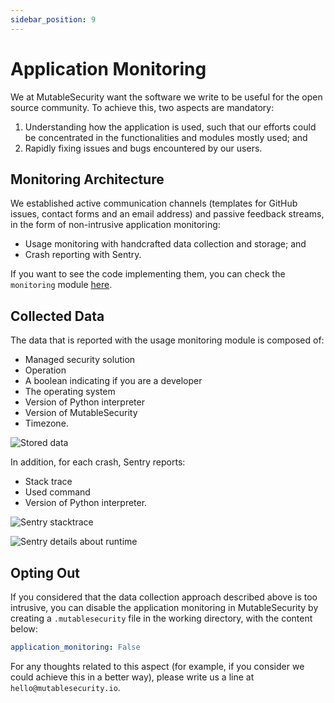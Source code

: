 ```yaml
---
sidebar_position: 9
---
```


# Application Monitoring

We at MutableSecurity want the software we write to be useful for the open source community. To achieve this, two aspects are mandatory:
1. Understanding how the application is used, such that our efforts could be concentrated in the functionalities and modules mostly used; and
2. Rapidly fixing issues and bugs encountered by our users.

## Monitoring Architecture

We established active communication channels (templates for GitHub issues, contact forms and an email address) and passive feedback streams, in the form of non-intrusive application monitoring:
- Usage monitoring with handcrafted data collection and storage; and
- Crash reporting with Sentry.

If you want to see the code implementing them, you can check the `monitoring` module [here](https://github.com/MutableSecurity/mutablesecurity/tree/main/mutablesecurity/monitoring).

## Collected Data

The data that is reported with the usage monitoring module is composed of:
- Managed security solution
- Operation
- A boolean indicating if you are a developer
- The operating system
- Version of Python interpreter
- Version of MutableSecurity
- Timezone.

![Stored data](/images/docs/application-monitoring/firebase.png)

In addition, for each crash, Sentry reports:
- Stack trace
- Used command
- Version of Python interpreter.

![Sentry stacktrace](/images/docs/application-monitoring/sentry-stacktrace.png)

![Sentry details about runtime](/images/docs/application-monitoring/sentry-runtime.png)

## Opting Out

If you considered that the data collection approach described above is too intrusive, you can disable the application monitoring in MutableSecurity by creating a `.mutablesecurity` file in the working directory, with the content below:

```yaml
application_monitoring: False
```

For any thoughts related to this aspect (for example, if you consider we could achieve this in a better way), please write us a line at `hello@mutablesecurity.io`.